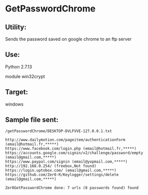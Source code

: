 
# GetPasswordChrome

## Utility: 
Sends the password saved on google chrome to an ftp server

## Use:
Python 2.7.13

module win32crypt

## Target:
windows

## Sample file sent:
```
/getPasswordChrome/DESKTOP-DVLFVVE-127.0.0.1.txt
```

```
http://www.dailymotion.com/pageitem/authenticationForm (email@hotmail.fr,*****)
https://www.facebook.com/login.php (email@hotmail.fr,*****)
https://accounts.google.com/signin/v2/challenge/password/empty (email@gmail.com,*****)
https://www.paypal.com/signin (email@yopmail.com,*****)
http://192.168.0.254/ (freebox,Not found)
https://login.uptobox.com/ (email@gmail.com,*****)
https://github.com/Zer0-R/Keylogger/settings/delete (email@gmail.com,*****)

Zer0GetPasswordChrome done: 7 urls (8 passwords found) found
```
